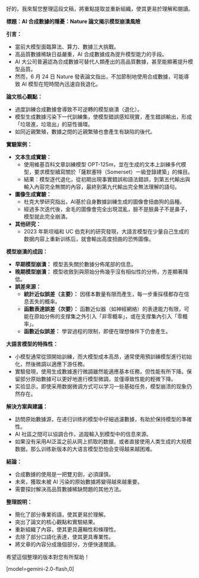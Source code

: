 好的，我來幫您整理這段文稿，將重點提取並重新組織，使其更易於理解和閱讀。

**標題：AI 合成數據的隱憂：Nature 論文揭示模型崩潰風險**

**引言：**

*   當前大模型面臨算法、算力、數據三大挑戰。
*   高品質數據稀缺日益嚴重，AI 合成數據成為提升模型能力的手段。
*   AI 大公司普遍認為合成數據可替代人類產出的高品質數據，甚至能顯著提升模型品質。
*   然而，6 月 24 日 Nature 發表論文指出，不加節制地使用合成數據，可能導致 AI 模型在短時間內迅速自我退化。

**論文核心觀點：**

*   過度訓練合成數據會導致不可逆轉的模型崩潰（退化）。
*   模型生成數據污染下一代訓練集，使模型錯誤感知現實，產生錯誤輸出，形成「垃圾進，垃圾出」的惡性循環。
*   如同近親繁殖，數據之間的近親繁殖也會產生有缺陷的後代。

**實驗案例：**

*   **文本生成實驗：**
    *   使用維基百科文章訓練模型 OPT-125m，並在生成的文本上訓練多代模型，要求模型續寫關於「薩默塞特（Somerset）一級登錄建築」的條目。
    *   結果：模型逐代退化，從初期出現事實錯誤和語法錯誤，到第五代輸出與輸入內容完全無關的內容，最終到第九代輸出完全無法理解的語句。
*   **圖像生成實驗：**
    *   杜克大學研究指出，AI基於自身數據訓練生成的圖像會扭曲狗的品種。
    *   經過多次迭代後，金毛的圖像會完全出現混亂，臉不是臉鼻子不是鼻子，模型就此完全崩潰。
*   **其他研究：**
    *   2023 年斯坦福和 UC 伯克利的研究發現，大語言模型在少量自己生成的数据内容上重新训练后，就會輸出高度扭曲的恐怖圖像。

**模型崩潰的成因：**

*   **早期模型崩潰：** 模型丟失關於數據分佈尾部的信息。
*   **晚期模型崩潰：** 模型收斂到與原始分佈幾乎沒有相似性的分佈，方差顯著降低。
*   **誤差來源：**
    *   **統計近似誤差（主要）：** 因樣本數量有限而產生，每一步重採樣都存在信息丟失的概率。
    *   **函數表達誤差（次要）：** 函數近似器（如神經網絡）的表達能力有限，可能在原始分佈的支撑集之外引入「非零概率」，或在支撑集內引入「零概率」。
    *   **函數近似誤差：** 學習過程的限制，即便在理想條件下仍會產生。

**大語言模型的特殊性：**

*   小模型通常從頭開始訓練，而大模型成本高昂，通常使用預訓練模型進行初始化，然後微調以適應下游任務。
*   實驗發現，使用生成數據進行微調雖然能適應基本任務，但性能有所下降。保留部分原始數據可以更好地進行模型微調，並僅導致性能的輕微下降。
*   实验显示，即使采用数据微调方式可以学习一些基础任务，模型崩溃的现象仍然存在。

**解決方案與建議：**

*   訪問原始數據源，在递归训练的模型中仔細過濾數據，有助於保持模型的準確性。
*   AI 社區之間可以協調合作，追蹤輸入到模型中的信息來源。
*   如果没有采用AI泛滥之前从网上抓取的数据，或者直接使用人类生成的大规模数据，那么训练新版本的大语言模型恐怕会变得越来越困难。

**結論：**

*   合成數據的使用是一把雙刃劍，必須謹慎。
*   未來，獲取未被 AI 污染的原始數據將變得越來越重要。
*   需要探討解決高品質數據稀缺問題的其他方法。

**整理說明：**

*   簡化了部分專業術語，使其更易於理解。
*   突出了論文的核心觀點和實驗結果。
*   重新組織了內容，使其更具邏輯性和條理性。
*   去除了部分口語化表達，使其更具專業性。
*   將文章的內容分成幾個部分，方便快速閱讀。

希望這個整理的版本對您有所幫助！

[model=gemini-2.0-flash,0]

